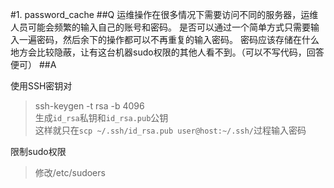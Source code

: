 #1. password_cache
##Q
运维操作在很多情况下需要访问不同的服务器，运维人员可能会频繁的输入自己的账号和密码。
是否可以通过一个简单方式只需要输入一遍密码，然后余下的操作都可以不再重复的输入密码。
密码应该存储在什么地方会比较隐蔽，让有这台机器sudo权限的其他人看不到。（可以不写代码，回答便可）
##A

使用SSH密钥对
> ssh-keygen -t rsa -b 4096    
生成`id_rsa`私钥和`id_rsa.pub`公钥  
这样就只在`scp ~/.ssh/id_rsa.pub user@host:~/.ssh/`过程输入密码


限制sudo权限 
> 修改/etc/sudoers

